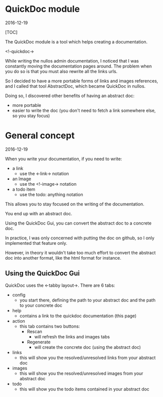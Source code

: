 QuickDoc module
===================
2016-12-19



[TOC]

The QuickDoc module is a tool which helps creating a documentation.


<!-quickdoc->


While writing the nullos admin documentation, I noticed that I was constantly
moving the documentation pages around. The problem when you do so is that you must also rewrite all 
the links urls. 

So I decided to have a more portable forms of links and images references, and I called that tool AbstractDoc,
which became QuickDoc in nullos.

Doing so, I discovered other benefits of having an abstract doc:

- more portable
- easier to write the doc (you don't need to fetch a link somewhere else, so you stay focus)


General concept
=================
2016-12-19


When you write your documentation, if you need to write:

- a link
    - use the <-link-> notation
- an îmage
    - use the <!-image-> notation
- a todo item
    - use the todo: anything notation


This allows you to stay focused on the writing of the documentation.

You end up with an abstract doc.

Using the QuickDoc Gui, you can convert the abstract doc to a concrete doc.

In practice, I was only concerned with putting the doc on github, so I only implemented that feature only.

However, in theory it wouldn't take too much effort to convert the abstract doc into another 
format, like the html format for instance.



Using the QuickDoc Gui
-------------------

QuickDoc uses the <-tabby layout->.
There are 6 tabs:

- config
    - you start there, defining the path to your abstract doc and the path to your concrete doc 
- help
    - contains a link to the quickdoc documentation (this page)
- action
    - this tab contains two buttons:
        - Rescan
            - will refresh the links and images tabs
        - Regenerate
            - will create the concrete doc (using the abstract doc)
- links
    - this will show you the resolved/unresolved links from your abstract doc
- images
    - this will show you the resolved/unresolved images from your abstract doc
- todo
    - this will show you the todo items contained in your abstract doc









